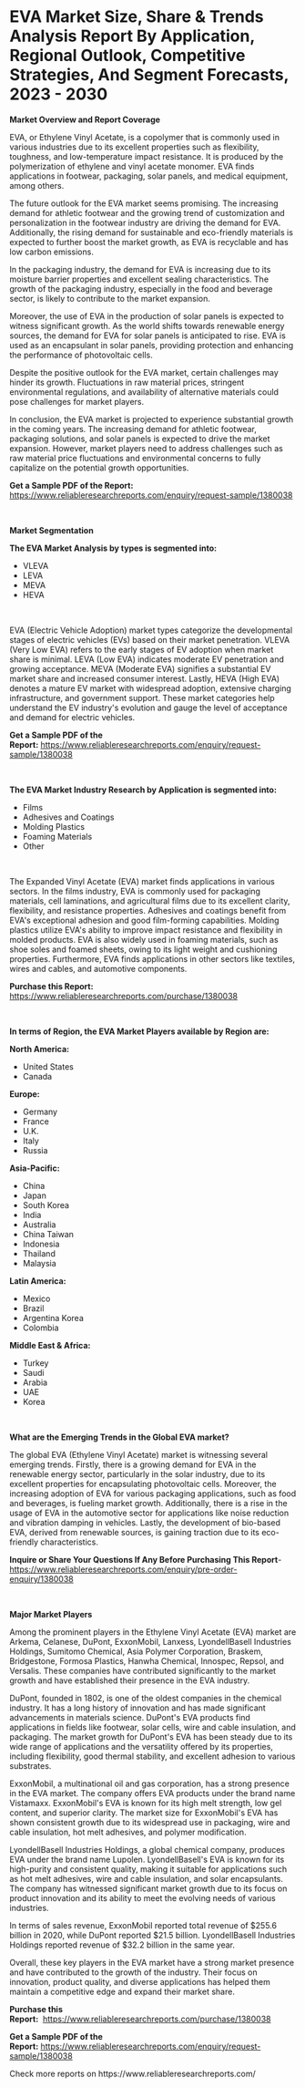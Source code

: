 <p><h1>EVA Market Size, Share & Trends Analysis Report By Application, Regional Outlook, Competitive Strategies, And Segment Forecasts, 2023 - 2030</h1></p><p><strong>Market Overview and Report Coverage</strong></p>
<p><p>EVA, or Ethylene Vinyl Acetate, is a copolymer that is commonly used in various industries due to its excellent properties such as flexibility, toughness, and low-temperature impact resistance. It is produced by the polymerization of ethylene and vinyl acetate monomer. EVA finds applications in footwear, packaging, solar panels, and medical equipment, among others.</p><p>The future outlook for the EVA market seems promising. The increasing demand for athletic footwear and the growing trend of customization and personalization in the footwear industry are driving the demand for EVA. Additionally, the rising demand for sustainable and eco-friendly materials is expected to further boost the market growth, as EVA is recyclable and has low carbon emissions.</p><p>In the packaging industry, the demand for EVA is increasing due to its moisture barrier properties and excellent sealing characteristics. The growth of the packaging industry, especially in the food and beverage sector, is likely to contribute to the market expansion.</p><p>Moreover, the use of EVA in the production of solar panels is expected to witness significant growth. As the world shifts towards renewable energy sources, the demand for EVA for solar panels is anticipated to rise. EVA is used as an encapsulant in solar panels, providing protection and enhancing the performance of photovoltaic cells.</p><p>Despite the positive outlook for the EVA market, certain challenges may hinder its growth. Fluctuations in raw material prices, stringent environmental regulations, and availability of alternative materials could pose challenges for market players.</p><p>In conclusion, the EVA market is projected to experience substantial growth in the coming years. The increasing demand for athletic footwear, packaging solutions, and solar panels is expected to drive the market expansion. However, market players need to address challenges such as raw material price fluctuations and environmental concerns to fully capitalize on the potential growth opportunities.</p></p>
<p><strong>Get a Sample PDF of the Report:</strong> <a href="https://www.reliableresearchreports.com/enquiry/request-sample/1380038">https://www.reliableresearchreports.com/enquiry/request-sample/1380038</a></p>
<p>&nbsp;</p>
<p><strong>Market Segmentation</strong></p>
<p><strong>The EVA Market Analysis by types is segmented into:</strong></p>
<p><ul><li>VLEVA</li><li>LEVA</li><li>MEVA</li><li>HEVA</li></ul></p>
<p>&nbsp;</p>
<p><p>EVA (Electric Vehicle Adoption) market types categorize the developmental stages of electric vehicles (EVs) based on their market penetration. VLEVA (Very Low EVA) refers to the early stages of EV adoption when market share is minimal. LEVA (Low EVA) indicates moderate EV penetration and growing acceptance. MEVA (Moderate EVA) signifies a substantial EV market share and increased consumer interest. Lastly, HEVA (High EVA) denotes a mature EV market with widespread adoption, extensive charging infrastructure, and government support. These market categories help understand the EV industry's evolution and gauge the level of acceptance and demand for electric vehicles.</p></p>
<p><strong>Get a Sample PDF of the Report:</strong>&nbsp;<a href="https://www.reliableresearchreports.com/enquiry/request-sample/1380038">https://www.reliableresearchreports.com/enquiry/request-sample/1380038</a></p>
<p>&nbsp;</p>
<p><strong>The EVA Market Industry Research by Application is segmented into:</strong></p>
<p><ul><li>Films</li><li>Adhesives and Coatings</li><li>Molding Plastics</li><li>Foaming Materials</li><li>Other</li></ul></p>
<p>&nbsp;</p>
<p><p>The Expanded Vinyl Acetate (EVA) market finds applications in various sectors. In the films industry, EVA is commonly used for packaging materials, cell laminations, and agricultural films due to its excellent clarity, flexibility, and resistance properties. Adhesives and coatings benefit from EVA's exceptional adhesion and good film-forming capabilities. Molding plastics utilize EVA's ability to improve impact resistance and flexibility in molded products. EVA is also widely used in foaming materials, such as shoe soles and foamed sheets, owing to its light weight and cushioning properties. Furthermore, EVA finds applications in other sectors like textiles, wires and cables, and automotive components.</p></p>
<p><strong>Purchase this Report:</strong>&nbsp; <a href="https://www.reliableresearchreports.com/purchase/1380038">https://www.reliableresearchreports.com/purchase/1380038</a></p>
<p>&nbsp;</p>
<p><strong>In terms of Region, the EVA Market Players available by Region are:</strong></p>
<p>
    <p> <strong> North America: </strong>
        <ul>
            <li>United States</li>
            <li>Canada</li>
        </ul>
        </p> 
    <p> <strong> Europe: </strong>
        <ul>
            <li>Germany</li>
            <li>France</li>
            <li>U.K.</li>
            <li>Italy</li>
            <li>Russia</li>
        </ul>
        </p> 
    <p> <strong> Asia-Pacific: </strong>
        <ul>
            <li>China</li>
            <li>Japan</li>
            <li>South Korea</li>
            <li>India</li>
            <li>Australia</li>
            <li>China Taiwan</li>
            <li>Indonesia</li>
            <li>Thailand</li>
            <li>Malaysia</li>
        </ul>
        </p> 
    <p> <strong> Latin America: </strong>
        <ul>
            <li>Mexico</li>
            <li>Brazil</li>
            <li>Argentina Korea</li>
            <li>Colombia</li>
        </ul>
        </p> 
    <p> <strong> Middle East & Africa: </strong>
        <ul>
            <li>Turkey</li>
            <li>Saudi</li>
            <li>Arabia</li>
            <li>UAE</li>
            <li>Korea</li>
        </ul>
    </p>
    </p>
<p>&nbsp;</p>
<p><strong>What are the Emerging Trends in the Global EVA market?</strong></p>
<p><p>The global EVA (Ethylene Vinyl Acetate) market is witnessing several emerging trends. Firstly, there is a growing demand for EVA in the renewable energy sector, particularly in the solar industry, due to its excellent properties for encapsulating photovoltaic cells. Moreover, the increasing adoption of EVA for various packaging applications, such as food and beverages, is fueling market growth. Additionally, there is a rise in the usage of EVA in the automotive sector for applications like noise reduction and vibration damping in vehicles. Lastly, the development of bio-based EVA, derived from renewable sources, is gaining traction due to its eco-friendly characteristics.</p></p>
<p><strong>Inquire or Share Your Questions If Any Before Purchasing This Report</strong>- <a href="https://www.reliableresearchreports.com/enquiry/pre-order-enquiry/1380038">https://www.reliableresearchreports.com/enquiry/pre-order-enquiry/1380038</a></p>
<p>&nbsp;</p>
<p><strong>Major Market Players</strong></p>
<p><p>Among the prominent players in the Ethylene Vinyl Acetate (EVA) market are Arkema, Celanese, DuPont, ExxonMobil, Lanxess, LyondellBasell Industries Holdings, Sumitomo Chemical, Asia Polymer Corporation, Braskem, Bridgestone, Formosa Plastics, Hanwha Chemical, Innospec, Repsol, and Versalis. These companies have contributed significantly to the market growth and have established their presence in the EVA industry.</p><p>DuPont, founded in 1802, is one of the oldest companies in the chemical industry. It has a long history of innovation and has made significant advancements in materials science. DuPont's EVA products find applications in fields like footwear, solar cells, wire and cable insulation, and packaging. The market growth for DuPont's EVA has been steady due to its wide range of applications and the versatility offered by its properties, including flexibility, good thermal stability, and excellent adhesion to various substrates.</p><p>ExxonMobil, a multinational oil and gas corporation, has a strong presence in the EVA market. The company offers EVA products under the brand name Vistamaxx. ExxonMobil's EVA is known for its high melt strength, low gel content, and superior clarity. The market size for ExxonMobil's EVA has shown consistent growth due to its widespread use in packaging, wire and cable insulation, hot melt adhesives, and polymer modification.</p><p>LyondellBasell Industries Holdings, a global chemical company, produces EVA under the brand name Lupolen. LyondellBasell's EVA is known for its high-purity and consistent quality, making it suitable for applications such as hot melt adhesives, wire and cable insulation, and solar encapsulants. The company has witnessed significant market growth due to its focus on product innovation and its ability to meet the evolving needs of various industries.</p><p>In terms of sales revenue, ExxonMobil reported total revenue of $255.6 billion in 2020, while DuPont reported $21.5 billion. LyondellBasell Industries Holdings reported revenue of $32.2 billion in the same year.</p><p>Overall, these key players in the EVA market have a strong market presence and have contributed to the growth of the industry. Their focus on innovation, product quality, and diverse applications has helped them maintain a competitive edge and expand their market share.</p></p>
<p><strong>Purchase this Report:</strong>&nbsp;&nbsp;<a href="https://www.reliableresearchreports.com/purchase/1380038">https://www.reliableresearchreports.com/purchase/1380038</a></p>
<p></p>
<p><strong>Get a Sample PDF of the Report:</strong>&nbsp;<a href="https://www.reliableresearchreports.com/enquiry/request-sample/1380038">https://www.reliableresearchreports.com/enquiry/request-sample/1380038</a></p>
<p>Check more reports on https://www.reliableresearchreports.com/</p>